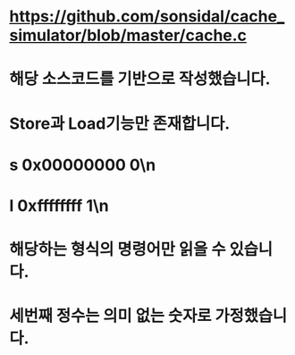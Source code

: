 # https://github.com/sonsidal/cache_simulator/blob/master/cache.c
# 해당 소스코드를 기반으로 작성했습니다.
# Store과 Load기능만 존재합니다.
# s 0x00000000 0\n
# l 0xffffffff 1\n
# 해당하는 형식의 명령어만 읽을 수 있습니다.
# 세번째 정수는 의미 없는 숫자로 가정했습니다.
